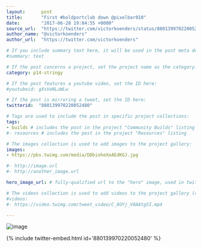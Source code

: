 ```yaml
---
layout:      post
title:       "First #boldportclub down @pixelbar010"
date:        "2017-06-28 19:04:55 +0000"
source_url:  "https://twitter.com/victorkoenders/status/880139970220052480"
author_name: "@victorkoenders"
author_url:  "https://twitter.com/victorkoenders"

# If you include summary text here, it will be used in the post meta description instead of an excerpt from the post body
#summary: text

# If the post concerns a project, set the project name as the category:
category: p14-stringy

# If the post features a youtube video, set the ID here:
#youtubeid: gXsVeNLuWLw

# If the post is mirroring a tweet, set the ID here:
twitterid:  "880139970220052480"

# Tags are used to include the post in specific project collections:
tags:
- builds # includes the post in the project "Community Builds" listing
#- resources # includes the post in the project "Resources" listing

# The images collection is used to add images to the project gallery:
images:
- https://pbs.twimg.com/media/DDbioheXoAEdKGJ.jpg

#- http://image.url
#- http://another_image.url

hero_image_url: # fully-qualified url to the "hero" image, used in twitter cards for example

# The videos collection is used to add videos to the project gallery (currently only mp4):
#videos:
#- https://video.twimg.com/tweet_video/C_8OYj_V0AAtg5I.mp4

---
```


![image](https://pbs.twimg.com/media/DDbioheXoAEdKGJ.jpg)

{% include twitter-embed.html id='880139970220052480' %}


